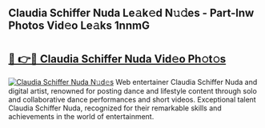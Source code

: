 ## Claudia Schiffer Nuda Le𝚊k𝚎d N𝚞𝚍es - Part-lnw Photos Vid𝚎o Le𝚊ks 1nnmG

# <h2><a href="http://fbc7e9.evod.top/?m=Claudia+Schiffer+Nuda">🔗 👉🔴 Claudia Schiffer Nuda Vid𝚎o Ph𝚘t𝚘s</a></h2>

[![Claudia Schiffer Nuda N𝚞d𝚎s](https://i.imgur.com/8V9OHl7.gif)](http://fbc7e9.evod.top/?m=Claudia+Schiffer+Nuda)
Web entertainer Claudia Schiffer Nuda and digital artist, renowned for posting dance and lifestyle content through solo and collaborative dance performances and short videos. Exceptional talent Claudia Schiffer Nuda, recognized for their remarkable skills and achievements in the world of entertainment. 
